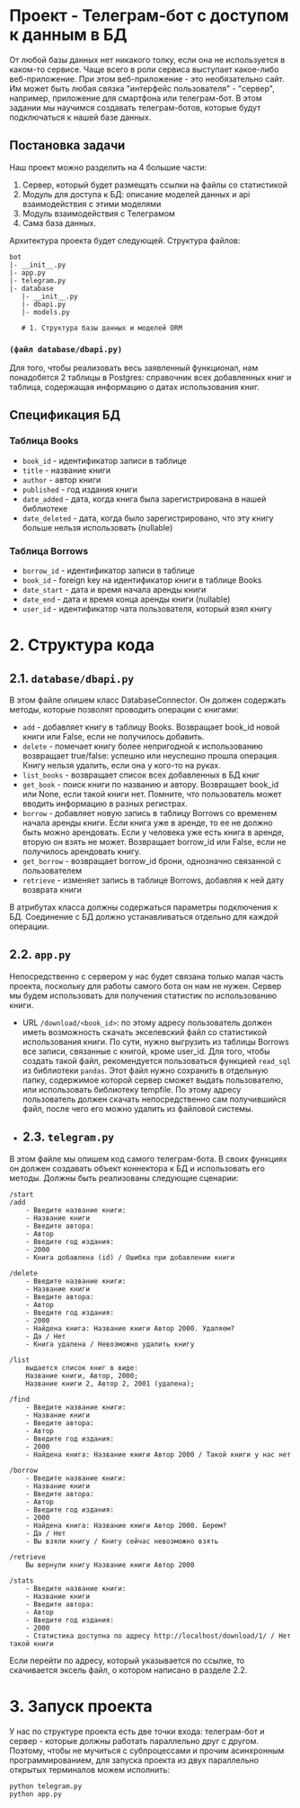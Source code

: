 # Проект - Телеграм-бот с доступом к данным в БД

От любой базы данных нет никакого толку, если она не используется в каком-то сервисе. Чаще всего в роли сервиса выступает какое-либо веб-приложение. При этом веб-приложение - это необязательно сайт. Им может быть любая связка "интерфейс пользователя" - "сервер", например, приложение для смартфона или телеграм-бот. В этом задании мы научимся создавать телеграм-ботов, которые будут подключаться к нашей базе данных.

## Постановка задачи

Наш проект можно разделить на 4 большие части:
1. Сервер, который будет размещать ссылки на файлы со статистикой
2. Модуль для доступа к БД: описание моделей данных и api взаимодействия с этими моделями
3. Модуль взаимодействия с Телеграмом
4. Сама база данных.

Архитектура проекта будет следующей. Структура файлов:

    bot
    |- __init__.py
    |- app.py
    |- telegram.py
    |- database
       |- __init__.py
       |- dbapi.py
       |- models.py

       # 1. Структура базы данных и моделей ORM

### `(файл database/dbapi.py)`

Для того, чтобы реализовать весь заявленный функционал, нам понадобятся 2 таблицы в Postgres: справочник всех добавленных книг и таблица, содержащая информацию о датах использования книг.

## Спецификация БД

### Таблица Books

- `book_id` - идентификатор записи в таблице
- `title` - название книги
- `author` - автор книги
- `published` - год издания книги
- `date_added` - дата, когда книга была зарегистрирована в нашей библиотеке
- `date_deleted` - дата, когда было зарегистрировано, что эту книгу больше нельзя использовать (nullable)

### Таблица Borrows

- `borrow_id` - идентификатор записи в таблице
- `book_id` - foreign key на идентификатор книги в таблице Books
- `date_start` - дата и время начала аренды книги
- `date_end` - дата и время конца аренды книги (nullable)
- `user_id` - идентификатор чата пользователя, который взял книгу
# 2. Структура кода

## 2.1. `database/dbapi.py`

В этом файле опишем класс DatabaseConnector. Он должен содержать методы, которые позволят проводить операции с книгами:

- `add` - добавляет книгу в таблицу Books. Возвращает book_id новой книги или False, если не получилось добавить.
- `delete` - помечает книгу более непригодной к использованию возвращает true/false: успешно или неуспешно прошла операция. Книгу нельзя удалить, если она у кого-то на руках.
- `list_books` - возвращает список всех добавленных в БД книг
- `get_book` - поиск книги по названию и автору. Возвращает book_id или None, если такой книги нет. Помните, что пользователь может вводить информацию в разных регистрах.
- `borrow` - добавляет новую запись в таблицу Borrows со временем начала аренды книги. Если книга уже в аренде, то ее не должно быть можно арендовать. Если у человека уже есть книга в аренде, вторую он взять не может. Возвращает borrow_id или False, если не получилось арендовать книгу.
- `get_borrow` - возвращает borrow_id брони, однозначно связанной с пользователем
- `retrieve` - изменяет запись в таблице Borrows, добавляя к ней дату возврата книги

В атрибутах класса должны содержаться параметры подключения к БД. Соединение с БД должно устанавливаться отдельно для каждой операции.

## 2.2. `app.py`

Непосредственно с сервером у нас будет связана только малая часть проекта, поскольку для работы самого бота он нам не нужен. Сервер мы будем использовать для получения статистик по использованию книги.

- URL `/download/<book_id>`: по этому адресу пользователь должен иметь возможность скачать экселевский файл со статистикой использования книги. По сути, нужно выгрузить из таблицы Borrows все записи, связанные с книгой, кроме user_id. Для того, чтобы создать такой файл, рекомендуется пользоваться функцией `read_sql` из библиотеки `pandas`. Этот файл нужно сохранить в отдельную папку, содержимое которой сервер сможет выдать пользователю, или использовать библиотеку tempfile. По этому адресу пользователь должен скачать непосредственно сам получившийся файл, после чего его можно удалить из файловой системы.

- ## 2.3. `telegram.py`

В этом файле мы опишем код самого телеграм-бота. В своих функциях он должен создавать объект коннектора к БД и использовать его методы. Должны быть реализованы следующие сценарии:

    /start
    /add
        - Введите название книги:
        - Название книги
        - Введите автора:
        - Автор
        - Введите год издания:
        - 2000
        - Книга добавлена (id) / Ошибка при добавлении книги
    
    /delete
        - Введите название книги:
        - Название книги
        - Введите автора:
        - Автор
        - Введите год издания:
        - 2000
        - Найдена книга: Название книги Автор 2000. Удаляем?
        - Да / Нет
        - Книга удалена / Невозможно удалить книгу
        
    /list
        выдается список книг в виде:
        Название книги, Автор, 2000;
        Название книги 2, Автор 2, 2001 (удалена);
        
    /find
        - Введите название книги:
        - Название книги
        - Введите автора:
        - Автор
        - Введите год издания:
        - 2000
        - Найдена книга: Название книги Автор 2000 / Такой книги у нас нет
        
    /borrow
        - Введите название книги:
        - Название книги
        - Введите автора:
        - Автор
        - Введите год издания:
        - 2000
        - Найдена книга: Название книги Автор 2000. Берем?
        - Да / Нет
        - Вы взяли книгу / Книгу сейчас невозможно взять
        
    /retrieve
        Вы вернули книгу Название книги Автор 2000
        
    /stats
        - Введите название книги:
        - Название книги
        - Введите автора:
        - Автор
        - Введите год издания:
        - 2000
        - Статистика доступна по адресу http://localhost/download/1/ / Нет такой книги
    
Если перейти по адресу, который указывается по ссылке, то скачивается эксель файл, о котором написано в разделе 2.2.

# 3. Запуск проекта

У нас по структуре проекта есть две точки входа: телеграм-бот и сервер - которые должны работать параллельно друг с другом. Поэтому, чтобы не мучиться с субпроцессами и прочим асинхронным программированием, для запуска проекта из двух параллельно открытых терминалов можем исполнить:

    python telegram.py
    python app.py
